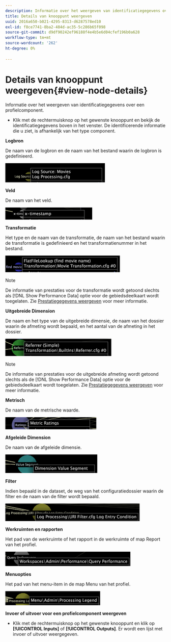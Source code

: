 ```yaml
---
description: Informatie over het weergeven van identificatiegegevens over een profielcomponent.
title: Details van knooppunt weergeven
uuid: 2016a650-b021-4295-8313-d6287578ed10
exl-id: f8ce7741-8ba2-484d-ac35-5c286b65f098
source-git-commit: d9df90242ef96188f4e4b5e6d04cfef196b0a628
workflow-type: tm+mt
source-wordcount: '262'
ht-degree: 0%

---
```


# Details van knooppunt weergeven{#view-node-details}

Informatie over het weergeven van identificatiegegevens over een profielcomponent.

* Klik met de rechtermuisknop op het gewenste knooppunt en bekijk de identificatiegegevens boven in het venster. De identificerende informatie die u ziet, is afhankelijk van het type component.

**Logbron**

De naam van de logbron en de naam van het bestand waarin de logbron is gedefinieerd.

![](assets/vis_DependencyMap_LogSourceID.png)

**Veld**

De naam van het veld.

![](assets/vis_DependencyMap_FieldID.png)

**Transformatie**

Het type en de naam van de transformatie, de naam van het bestand waarin de transformatie is gedefinieerd en het transformatienummer in het bestand.

![](assets/vis_DependencyMap_TransformationID.png)

>[!NOTE]
>
>De informatie van prestaties voor de transformatie wordt getoond slechts als [!DNL Show Performance Data] optie voor de gebiedsdeelkaart wordt toegelaten. Zie [Prestatiegegevens weergeven](../../../../../home/c-get-started/c-admin-intrf/c-dataset-mgrs/c-dep-maps/c-disp-perf-data.md#concept-974e2bac3e184f0dab530e63aa4f5ecb) voor meer informatie.

**Uitgebreide Dimension**

De naam en het type van de uitgebreide dimensie, de naam van het dossier waarin de afmeting wordt bepaald, en het aantal van de afmeting in het dossier.

![](assets/vis_DependencyMap_ExtendedDimensionID.png)

>[!NOTE]
>
>De informatie van prestaties voor de uitgebreide afmeting wordt getoond slechts als de [!DNL Show Performance Data] optie voor de gebiedsdeelkaart wordt toegelaten. Zie [Prestatiegegevens weergeven](../../../../../home/c-get-started/c-admin-intrf/c-dataset-mgrs/c-dep-maps/c-disp-perf-data.md#concept-974e2bac3e184f0dab530e63aa4f5ecb) voor meer informatie.

**Metrisch**

De naam van de metrische waarde.

![](assets/vis_DependencyMap_MetricID.png)

**Afgeleide Dimension**

De naam van de afgeleide dimensie.

![](assets/vis_DependencyMap_DerivedDimensionID.png)

**Filter**

Indien bepaald in de dataset, de weg van het configuratiedossier waarin de filter en de naam van de filter wordt bepaald.

![](assets/vis_DependencyMap_FilterID_Dataset.png)

**Werkruimten en rapporten**

Het pad van de werkruimte of het rapport in de werkruimte of map Report van het profiel.

![](assets/vis_DependencyMap_WorkspaceID.png)

**Menuopties**

Het pad van het menu-item in de map Menu van het profiel.

![](assets/vis_DependencyMap_MenuID.png)

**Invoer of uitvoer voor een profielcomponent weergeven**

* Klik met de rechtermuisknop op het gewenste knooppunt en klik op **[!UICONTROL Inputs]** of **[!UICONTROL Outputs]**. Er wordt een lijst met invoer of uitvoer weergegeven.
